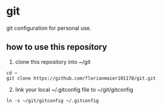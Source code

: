 # git
git configuration for personal use.

## how to use this repository
1. clone this repository into ~/git
``` shell
cd ~
git clone https://github.com/florianmaier101178/git.git
```
2. link your local ~/.gitconfig file to ~/git/gitconfig
``` shell
ln -s ~/git/gitconfig ~/.gitconfig
```
